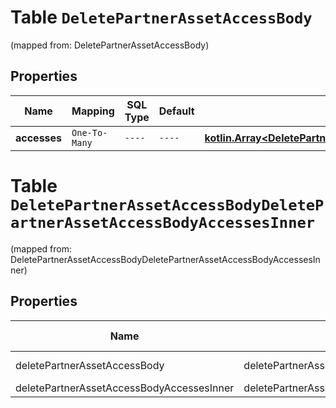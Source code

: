 
# Table `DeletePartnerAssetAccessBody`
(mapped from: DeletePartnerAssetAccessBody)

## Properties
Name | Mapping | SQL Type | Default | Type | Description | Notes
---- | ------- | -------- | ------- | ---- | ----------- | -----
**accesses** | `One-To-Many` | `----` | `----`  | [**kotlin.Array&lt;DeletePartnerAssetAccessBodyAccessesInner&gt;**](DeletePartnerAssetAccessBodyAccessesInner.md) |  | 


# **Table `DeletePartnerAssetAccessBodyDeletePartnerAssetAccessBodyAccessesInner`**
(mapped from: DeletePartnerAssetAccessBodyDeletePartnerAssetAccessBodyAccessesInner)

## Properties
Name | Mapping | SQL Type | Default | Type | Description | Notes
---- | ------- | -------- | ------- | ---- | ----------- | -----
deletePartnerAssetAccessBody | deletePartnerAssetAccessBody | long | | kotlin.Long | Primary Key | *one*
deletePartnerAssetAccessBodyAccessesInner | deletePartnerAssetAccessBodyAccessesInner | long | | kotlin.Long | Foreign Key | *many*



